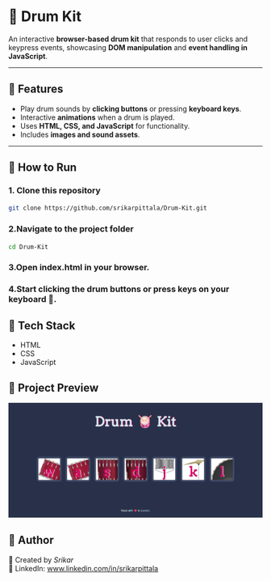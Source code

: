 # 🥁 Drum Kit  

An interactive **browser-based drum kit** that responds to user clicks and keypress events, showcasing **DOM manipulation** and **event handling in JavaScript**.  

---

## 🚀 Features
- Play drum sounds by **clicking buttons** or pressing **keyboard keys**.  
- Interactive **animations** when a drum is played.  
- Uses **HTML, CSS, and JavaScript** for functionality.  
- Includes **images and sound assets**.  

---
## 🔹 How to Run  

### 1. Clone this repository  
```bash
git clone https://github.com/srikarpittala/Drum-Kit.git
```
### 2.Navigate to the project folder
```bash
cd Drum-Kit
```
### 3.Open index.html in your browser. 
### 4.Start clicking the drum buttons or press keys on your keyboard 🎹.
## 🔹 Tech Stack  
- HTML 
- CSS 
- JavaScript
## 🔹 Project Preview


![preview](images/drumkit.png)

## 🔹 Author
👤 Created by *Srikar*  
🔗 LinkedIn: 
www.linkedin.com/in/srikarpittala  

